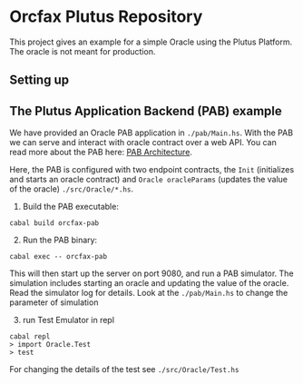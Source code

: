 # Orcfax Plutus Repository


This project gives an example for a simple Oracle using the Plutus Platform. The oracle is not meant for production.


## Setting up

## The Plutus Application Backend (PAB) example

We have provided an Oracle PAB application in `./pab/Main.hs`. With the PAB we can serve and interact
with oracle contract over a web API. You can read more about the PAB here: [PAB Architecture](https://github.com/input-output-hk/plutus-apps/blob/main/plutus-pab/ARCHITECTURE.adoc).


Here, the PAB is configured with two endpoint contracts, the `Init` (initializes and starts an oracle contract) and `Oracle oracleParams` (updates the value of the oracle) `./src/Oracle/*.hs`.

1. Build the PAB executable:

```
cabal build orcfax-pab
```

2. Run the PAB binary:

```
cabal exec -- orcfax-pab
````

This will then start up the server on port 9080, and run a PAB simulator. The simulation includes starting an oracle and updating the value of the oracle. Read the simulator log for details. Look at the `./pab/Main.hs` to change the parameter of simulation

3.  run Test Emulator in repl

```
cabal repl
> import Oracle.Test
> test
```

For changing the details of the test see `./src/Oracle/Test.hs`
